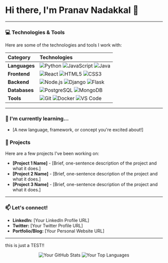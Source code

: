 # Hi there, I'm Pranav Nadakkal 👋


---

### 💻 Technologies & Tools

Here are some of the technologies and tools I work with:

| Category      | Technologies                                                                                                                                                                                                                                                                 |
| :------------ | :--------------------------------------------------------------------------------------------------------------------------------------------------------------------------------------------------------------------------------------------------------------------------- |
| **Languages** | ![Python](https://img.shields.io/badge/Python-3776AB?style=for-the-badge&logo=python&logoColor=white) ![JavaScript](https://img.shields.io/badge/JavaScript-F7DF1E?style=for-the-badge&logo=javascript&logoColor=black) ![Java](https://img.shields.io/badge/Java-007396?style=for-the-badge&logo=java&logoColor=white) |
| **Frontend** | ![React](https://img.shields.io/badge/React-61DAFB?style=for-the-badge&logo=react&logoColor=black) ![HTML5](https://img.shields.io/badge/HTML5-E34F26?style=for-the-badge&logo=html5&logoColor=white) ![CSS3](https://img.shields.io/badge/CSS3-1572B6?style=for-the-badge&logo=css3&logoColor=white)   |
| **Backend** | ![Node.js](https://img.shields.io/badge/Node.js-339933?style=for-the-badge&logo=node.js&logoColor=white) ![Django](https://img.shields.io/badge/Django-092E20?style=for-the-badge&logo=django&logoColor=white) ![Flask](https://img.shields.io/badge/Flask-000000?style=for-the-badge&logo=flask&logoColor=white)      |
| **Databases** | ![PostgreSQL](https://img.shields.io/badge/PostgreSQL-316192?style=for-the-badge&logo=postgresql&logoColor=white) ![MongoDB](https://img.shields.io/badge/MongoDB-47A248?style=for-the-badge&logo=mongodb&logoColor=white)                                                                                                    |
| **Tools** | ![Git](https://img.shields.io/badge/Git-F05032?style=for-the-badge&logo=git&logoColor=white) ![Docker](https://img.shields.io/badge/Docker-2496ED?style=for-the-badge&logo=docker&logoColor=white) ![VS Code](https://img.shields.io/badge/VS%20Code-007ACC?style=for-the-badge&logo=visual%20studio%20code&logoColor=white) |

---

### 🌱 I'm currently learning...

-   [A new language, framework, or concept you're excited about!]

### 🚀 Projects

Here are a few projects I've been working on:

-   **[Project 1 Name]** - [Brief, one-sentence description of the project and what it does.]
-   **[Project 2 Name]** - [Brief, one-sentence description of the project and what it does.]
-   **[Project 3 Name]** - [Brief, one-sentence description of the project and what it does.]

---

### 📫 Let's connect!

-   **LinkedIn:** [Your LinkedIn Profile URL]
-   **Twitter:** [Your Twitter Profile URL]
-   **Portfolio/Blog:** [Your Personal Website URL]

---
this is just a TEST!!

<p align="center">
  <img src="https://github-readme-stats.vercel.app/api?username=[Your-GitHub-Username]&show_icons=true&theme=default" alt="Your GitHub Stats" />
  <img src="https://github-readme-stats.vercel.app/api/top-langs/?username=[Your-GitHub-Username]&layout=compact&theme=default" alt="Your Top Languages" />
</p>
